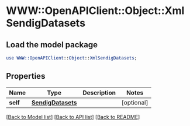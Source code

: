 # WWW::OpenAPIClient::Object::XmlSendigDatasets

## Load the model package
```perl
use WWW::OpenAPIClient::Object::XmlSendigDatasets;
```

## Properties
Name | Type | Description | Notes
------------ | ------------- | ------------- | -------------
**self** | [**SendigDatasets**](SendigDatasets.md) |  | [optional] 

[[Back to Model list]](../README.md#documentation-for-models) [[Back to API list]](../README.md#documentation-for-api-endpoints) [[Back to README]](../README.md)


